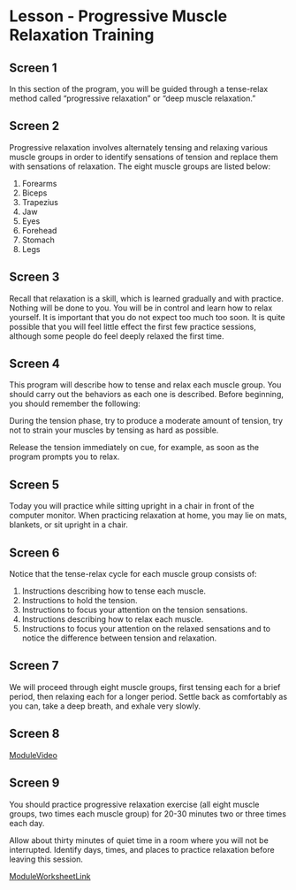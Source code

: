 # Lesson - Progressive Muscle Relaxation Training

## Screen 1
In this section of the program, you will be guided through a tense-relax method called “progressive relaxation” or “deep muscle relaxation.”

## Screen 2
Progressive relaxation involves alternately tensing and relaxing various muscle groups in order to identify sensations of tension and replace them with sensations of relaxation.  The eight muscle groups are listed below:

1. Forearms
2. Biceps
3. Trapezius
4. Jaw
5. Eyes
6. Forehead
7. Stomach
8. Legs

## Screen 3
Recall that relaxation is a skill, which is learned gradually and with practice.  Nothing will be done to you. You will be in control and learn how to relax yourself.  It is important that you do not expect too much too soon.  It is quite possible that you will feel little effect the first few practice sessions, although some people do feel deeply relaxed the first time.

## Screen 4
This program will describe how to tense and relax each muscle group. You should carry out the behaviors as each one is described.  Before beginning, you should remember the following:

During the tension phase, try to produce a moderate amount of tension, try not to strain your muscles by tensing as hard as possible.

Release the tension immediately on cue, for example, as soon as the program prompts you to relax.

## Screen 5
Today you will practice while sitting upright in a chair in front of the computer monitor.  When practicing relaxation at home, you may lie on mats, blankets, or sit upright in a chair.

## Screen 6
Notice that the tense-relax cycle for each muscle group consists of:

1. Instructions describing how to tense each muscle.
2. Instructions to hold the tension.
3. Instructions to focus your attention on the tension sensations.
4. Instructions describing how to relax each muscle.
5. Instructions to focus your attention on the relaxed sensations and to notice the difference between tension and relaxation.

## Screen 7
We will proceed through eight muscle groups, first tensing each for a brief period, then relaxing each for a longer period.  Settle back as comfortably as you can, take a deep breath, and exhale very slowly.

## Screen 8
[ModuleVideo](videos/ProgressiveMuscleRelaxationTraining.mp4)

## Screen 9
You should practice progressive relaxation exercise (all eight muscle groups, two times each muscle group) for 20-30 minutes two or three times each day.

Allow about thirty minutes of quiet time in a room where you will not be interrupted.  Identify days, times, and places to practice relaxation before leaving this session.

[ModuleWorksheetLink](RelaxationPracticeSchedule.pdf)

